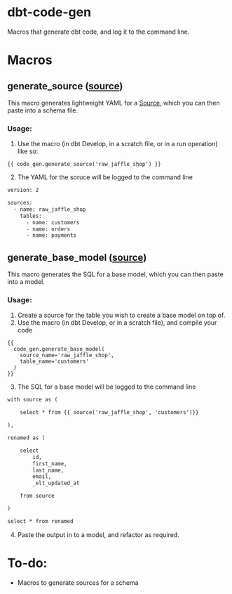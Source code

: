 # dbt-code-gen

Macros that generate dbt code, and log it to the command line.

# Macros
## generate_source ([source](macros/generate_source.sql))
This macro generates lightweight YAML for a [Source](https://docs.getdbt.com/docs/using-sources),
which you can then paste into a schema file.
### Usage:
1. Use the macro (in dbt Develop, in a scratch file, or in a run operation) like
  so:
```
{{ code_gen.generate_source('raw_jaffle_shop') }}
```
2. The YAML for the soruce will be logged to the command line
```txt
version: 2

sources:
  - name: raw_jaffle_shop
    tables:
      - name: customers
      - name: orders
      - name: payments
```

## generate_base_model ([source](macros/generate_base_model.sql))
This macro generates the SQL for a base model, which you can then paste into a
model.

### Usage:
1. Create a source for the table you wish to create a base model on top of.
2. Use the macro (in dbt Develop, or in a scratch file), and compile your code
```
{{
  code_gen.generate_base_model(
    source_name='raw_jaffle_shop',
    table_name='customers'
  )
}}
```
3. The SQL for a base model will be logged to the command line
```txt
with source as (

    select * from {{ source('raw_jaffle_shop', 'customers')}}

),

renamed as (

    select
        id,
        first_name,
        last_name,
        email,
        _elt_updated_at

    from source

)

select * from renamed
```
4. Paste the output in to a model, and refactor as required.

# To-do:
* Macros to generate sources for a schema
